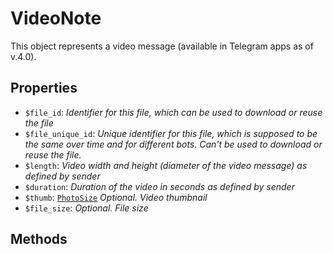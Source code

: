 # VideoNote	

This object represents a video message (available in Telegram apps as of v.4.0).	

## Properties	

- `$file_id`: _Identifier for this file, which can be used to download or reuse the file_
- `$file_unique_id`: _Unique identifier for this file, which is supposed to be the same over time and for different bots. Can't be used to download or reuse the file._
- `$length`: _Video width and height (diameter of the video message) as defined by sender_
- `$duration`: _Duration of the video in seconds as defined by sender_
- `$thumb`: [`PhotoSize`](PhotoSize.md) _Optional. Video thumbnail_
- `$file_size`: _Optional. File size_

## Methods	
